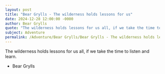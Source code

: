 ```yaml
---
layout: post
title: "Bear Grylls - The wilderness holds lessons for us"
date: 2024-12-28 12:00:00 -0000
author: Bear Grylls
quote: "The wilderness holds lessons for us all, if we take the time to listen and learn."
subject: Adventure
permalink: /Adventure/Bear Grylls/Bear Grylls - The wilderness holds lessons for us
---
```


The wilderness holds lessons for us all, if we take the time to listen and learn.

- Bear Grylls
